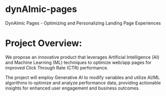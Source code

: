 # dynAImic-pages
DynAImic Pages - Optimizing and Personalizing Landing Page Experiences

# Project Overview:
We propose an innovative product that leverages Artificial Intelligence (AI) and Machine Learning (ML) techniques to optimize web/app pages for improved Click Through Rate (CTR) performance. 

The project will employ Generative AI to modify variables and utilize AI/ML algorithms to optimize and analyze performance data, providing actionable insights for enhanced user engagement and business outcomes.
